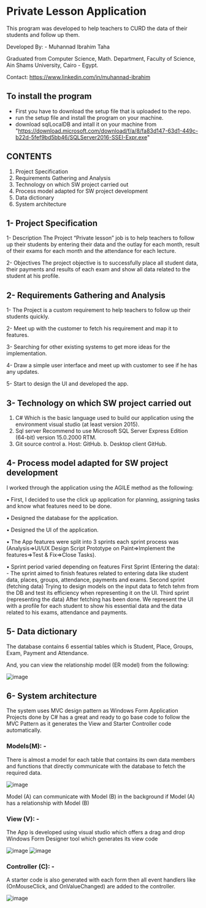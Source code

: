 # Private Lesson Application
This program was developed to help teachers to CURD the data of their students and follow up them.

Developed By: -
Muhannad Ibrahim Taha 


Graduated from Computer Science, Math. Department, Faculty of Science, Ain Shams University, Cairo - Egypt.

Contact: 
https://www.linkedin.com/in/muhannad-ibrahim 

## To install the program 

* First you have to download the setup file that is uploaded to the repo.
* run the setup file and install the program on your machine.
* download sqlLocalDB and intall it on your machine from 
          "https://download.microsoft.com/download/f/a/8/fa83d147-63d1-449c-b22d-5fef9bd5bb46/SQLServer2016-SSEI-Expr.exe"

## CONTENTS

1.	Project Specification
2.	Requirements Gathering and Analysis
3.	Technology on which SW project carried out
4.	Process model adapted for SW project development 
5.	Data dictionary
6.	System architecture


## 1- Project Specification
1- Description
The Project “Private lesson” job is to help teachers to follow up their students by entering their data and the outlay for each month, result of their exams for each month and the attendance for each lecture.


2- Objectives
The project objective is to successfully place all student data, their payments and results of each exam and show all data related to the student at his profile.




## 2- Requirements Gathering and Analysis

1-	 The Project is a custom requirement to help teachers to follow up their students quickly.

2-	 Meet up with the customer to fetch his requirement and map it to features.

3-	 Searching for other existing systems to get more ideas for the implementation.

4-	 Draw a simple user interface and meet up with customer to see if he has any updates.

5-	Start to design the UI and developed the app.




## 3- Technology on which SW project carried out
1.	 C# 
Which is the basic language used to build our application using the environment visual studio (at least version 2015). 
2.	 Sql server 
Recommend to use Microsoft SQL Server Express Edition (64-bit) version 15.0.2000 RTM.
3.	 Git source control
a.	 Host: GitHub.
b.	 Desktop client GitHub.




## 4- Process model adapted for SW project development 
I worked through the application using the AGILE method as the following:

•	First, I decided to use the click up application for planning, assigning tasks and know what features need to be done.

•	Designed the database for the application.

•	Designed the UI of the application. 

•	The App features were split into 3 sprints each sprint process was (Analysis=>UI/UX Design Script Prototype on Paint=>Implement the features=>Test & Fix=>Close Tasks).

•	Sprint period varied depending on features
First Sprint (Entering the data): -
The sprint aimed to finish features related to entering data like student data, places, groups, attendance, payments and exams. 
		Second sprint (fetching data) 
Trying to design models on the input data to fetch tehm from the DB and test its efficiency when representing it on the UI.
		Third sprint (representing the data)
After fetching has been done. We represent the UI with a profile for each student to show his essential data and the data related to his exams, attendance and payments.




## 5- Data dictionary
The database contains 6 essential tables which is Student, Place, Groups, Exam, Payment and Attendance.

And, you can view the relationship model (ER model) from the following:

![image](https://user-images.githubusercontent.com/39066284/187081728-aabb2569-fafd-48e8-9e81-aad2ad1d50aa.png)




## 6- System architecture 
The system uses MVC design pattern as Windows Form Application Projects done by C# has a great and ready to go base code to follow the MVC Pattern as it generates the View and Starter Controller code automatically.
### Models(M): -
There is almost a model for each table that contains its own data members and functions that directly communicate with the database to fetch the required data.

![image](https://user-images.githubusercontent.com/39066284/187081761-2d517c45-5374-461b-97d9-fc803fba12b8.png)

Model (A) can communicate with Model (B) in the background if Model (A) has a relationship with Model (B)


### View (V): -
  The App is developed using visual studio which offers a drag and drop Windows Form Designer tool which generates its view code 
  
![image](https://user-images.githubusercontent.com/39066284/187081777-f1ee3ac7-3ed7-4465-a40b-aefa29411509.png)
![image](https://user-images.githubusercontent.com/39066284/187081784-e91b8307-9b37-4bab-8fbd-86984551bcf8.png)


### Controller (C): -
A starter code is also generated with each form then all event handlers like (OnMouseClick, and OnValueChanged) are added to the controller.

![image](https://user-images.githubusercontent.com/39066284/187081790-6205b2c5-1864-4dd0-84b5-c16a551b13ef.png)


